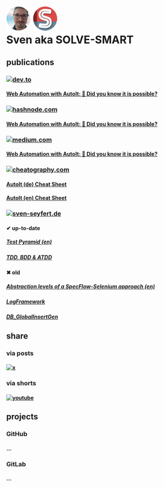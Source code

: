 # ![sven] ![solve-smart]<br>Sven aka SOLVE-SMART

## publications

### [![dev.to](https://img.shields.io/badge/dev.to-777777?style=for-the-badge&labelColor=black&logo=devdotto&logoColor=777777)](https://dev.to/solvesmart)
#### [Web Automation with AutoIt: 🔮 Did you know it is possible?](https://dev.to/solvesmart/web-automation-with-autoit-did-you-know-it-is-possible-1a1l)

### [![hashnode.com](https://img.shields.io/badge/hashnode.com-2962FF?style=for-the-badge&labelColor=black&logo=hashnode&logoColor=2962FF)](https://hashnode.com/@solvesmart)
#### [Web Automation with AutoIt: 🔮 Did you know it is possible?](https://sven-seyfert.hashnode.dev/web-automation-with-autoit-did-you-know-it-is-possible)

### [![medium.com](https://img.shields.io/badge/medium.com-F7F4ED?style=for-the-badge&labelColor=black&logo=medium&logoColor=F7F4ED)](https://medium.com/@solvesmart)
#### [Web Automation with AutoIt: 🔮 Did you know it is possible?](https://medium.com/@solvesmart/web-automation-with-autoit-did-you-know-it-is-possible-4c474d0ec13f)

### [![cheatography.com](https://img.shields.io/badge/cheatography.com-F47C00?style=for-the-badge&labelColor=black&logo=celery&logoColor=F47C00)](https://cheatography.com/solve-smart)
#### [AutoIt (de) Cheat Sheet](https://cheatography.com/solve-smart/cheat-sheets/autoit-de/)
#### [AutoIt (en) Cheat Sheet](https://cheatography.com/solve-smart/cheat-sheets/autoit-en/)

### [![sven-seyfert.de](https://img.shields.io/badge/sven--seyfert.de-648293?style=for-the-badge&labelColor=black&logo=HTML5&logoColor=648293)](https://sven-seyfert.de)
#### ✔ up-to-date
##### [Test Pyramid (en)](https://sven-seyfert.de/media/pdf/TestPyramid.pdf)
##### [TDD, BDD & ATDD](https://sven-seyfert.de/media/pdf/TDD_BDD_ATDD.pdf)

#### ✖ old
##### [Abstraction levels of a SpecFlow-Selenium approach (en)](https://sven-seyfert.de/media/pdf/SpecFlowSeleniumAbstractionLevels.pdf)
##### [LogFramework](https://sven-seyfert.de/media/pdf/LogFramework.pdf)
##### [DB_GlobalInsertGen](https://sven-seyfert.de/media/pdf/DB_GlobalInsertGen.pdf)

## share

### via posts
#### [![x](https://img.shields.io/badge/sven__seyfert-1DA1F2?style=for-the-badge&labelColor=black&logo=x&logoColor=1DA1F2)](https://x.com/sven_seyfert)

### via shorts
#### [![youtube](https://img.shields.io/badge/Solve--Smart-D94D4A?style=for-the-badge&labelColor=black&logo=youtube&logoColor=D94D4A)](https://www.youtube.com/@solvesmart)

## projects

### GitHub
#### ...

### GitLab
#### ...



[sven]:         ../assets/images/sven.png
[solve-smart]:  ../assets/images/solve-smart.png
